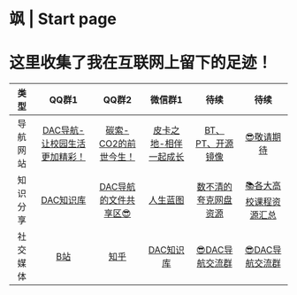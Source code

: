 # 飒 | Start page
# 这里收集了我在互联网上留下的足迹！
| 类型 | QQ群1 | QQ群2 | 微信群1 | 待续 | 待续 |
|:---:|:----:|:----:|:----:|:---:|:---:|
| 导航网站 | <a href="https://nwuzmed.ga/" target="_blank" >DAC导航-让校园生活更加精彩！</a> | <a href="https://nwuzmed.ga/" target="_blank" >碳索-CO2的前世今生！</a> | <a href="https://www.pkzhidi.xyz/" target="_blank" >皮卡之地-相伴一起成长</a> | <a href="https://www.yuque.com/zimuerduo/pt" target="_blank" >BT、PT、开源镜像</a> | <a href="https://nwuzmed.ga/" target="_blank" >😎敬请期待</a> |
| 知识分享 | <a href="https://nwuzmed.ga/" target="_blank" >DAC知识库</a> | <a href="https://nwuzmed.ga/" target="_blank" >DAC导航的文件共享区😎</a> | <a href="http://wiki.pkzhidi.xyz/" target="_blank" >人生蓝图</a> | <a href="https://docs.qq.com/sheet/DRnVKY3hNQ0ttc1pp" target="_blank" >数不清的夸克网盘资源</a> | <a href="https://studyhard.cf/" target="_blank" >📚各大高校课程资源汇总</a> |
| 社交媒体 | <a href="https://space.bilibili.com/327638134?spm_id_from=333.337.0.0" target="_blank" >B站</a> | <a href="https://www.zhihu.com/people/NWUzmed" target="_blank" >知乎</a> | <a href="https://nwuzmed.ga/" target="_blank" >DAC知识库</a> | <a href="https://nwuzmed.ga/" target="_blank" >😎DAC导航交流群</a> | <a href="https://nwuzmed.ga/" target="_blank" >😎DAC导航交流群</a> |
